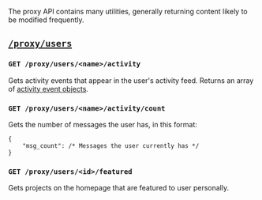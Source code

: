 The proxy API contains many utilities, generally returning content likely to be modified frequently.

## [`/proxy/users`](id:proxy-users)

### `GET /proxy/users/<name>/activity`

Gets activity events that appear in the user's activity feed. Returns an array of [activity event objects](definitions/activity_event_object.md).

### `GET /proxy/users/<name>/activity/count`

Gets the number of messages the user has, in this format:

```
{
    "msg_count": /* Messages the user currently has */
}
```

### `GET /proxy/users/<id>/featured`

Gets projects on the homepage that are featured to user personally.
